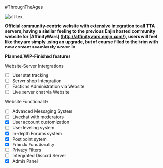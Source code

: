 #ThroughTheAges

![alt text](http://i.imgur.com/U0c6ZJF.png "AffinityWars")



**Official community-centric website with extensive integration to all TTA servers, having a similar feeling to the previous Enjin hosted community website for [AffinityWars] (http://affinitywars.enjin.com/), users will feel like they are simply using an upgrade, but of course filled to the brim with new content seemlessly woven in.**

**Planned/WIP-Finished features**

Website-Server Intergrations
- [ ] User stat tracking
- [ ] Server shop Intergration
- [ ] Factions Administration via Website
- [ ] Live server chat via Website

Website Functionality
- [ ] Advanced Messaging System
- [ ] Livechat with moderators
- [x] User account customization
- [ ] User leveling system
- [x] In-depth Forums system
- [x] Post point sytem
- [x] Friends Functionality
- [ ] Privacy Filters
- [ ] Intergrated Discord Server
- [x] Admin Panel
